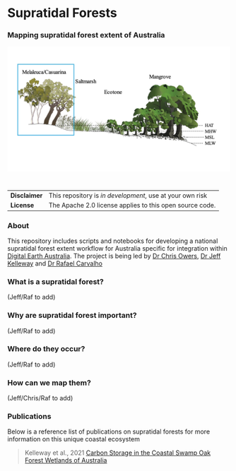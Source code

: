 #  Supratidal Forests

### Mapping supratidal forest extent of Australia

![img](figures/crosssection.jpg)

#

| | |
|-|-|
|__Disclaimer__| This repository is *in development*, use at your own risk |
|__License__| The Apache 2.0 license applies to this open source code. |



### About
This repository includes scripts and notebooks for developing a national supratidal forest extent workflow for Australia specific for integration within [Digital Earth Australia](https://www.dea.ga.gov.au/). The project is being led by [Dr Chris Owers](https://www.newcastle.edu.au/profile/chris-owers), [Dr Jeff Kelleway](https://scholars.uow.edu.au/jeffrey-kelleway) and [Dr Rafael Carvalho](https://www.newcastle.edu.au/profile/rafael-carvalho)

### What is a supratidal forest?
(Jeff/Raf to add)

### Why are supratidal forest important?
(Jeff/Raf to add)

### Where do they occur?
(Jeff/Raf to add)

### How can we map them?
(Jeff/Chris/Raf to add)


### Publications
Below is a reference list of publications on supratidal forests for more information on this unique coastal ecosystem

> Kelleway et al., 2021 [Carbon Storage in the Coastal Swamp Oak Forest Wetlands of Australia](https://agupubs.onlinelibrary.wiley.com/doi/abs/10.1002/9781119639305.ch18)
